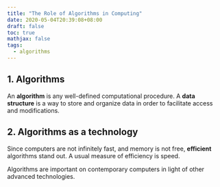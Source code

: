 ```yaml
---
title: "The Role of Algorithms in Computing"
date: 2020-05-04T20:39:08+08:00
draft: false
toc: true
mathjax: false
tags:
  - algorithms
---
```


## 1. Algorithms

An **algorithm** is any well-defined computational procedure.
A **data structure** is a way to store and organize data in order to facilitate
access and modifications.

## 2. Algorithms as a technology

Since computers are not infinitely fast,
and memory is not free,
**efficient** algorithms stand out.
A usual measure of efficiency is speed.

Algorithms are important on contemporary computers in light of other advanced
technologies.
